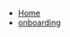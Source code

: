 <!-- docs/_sidebar.md -->

* [Home](/)
* [onboarding](/onboarding/)

<!-- * [Onboarding](onboarding "How to use segmantion") -->